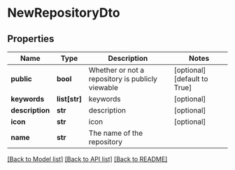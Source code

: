 # NewRepositoryDto

## Properties
Name | Type | Description | Notes
------------ | ------------- | ------------- | -------------
**public** | **bool** | Whether or not a repository is publicly viewable | [optional] [default to True]
**keywords** | **list[str]** | keywords | [optional] 
**description** | **str** | description | [optional] 
**icon** | **str** | icon | [optional] 
**name** | **str** | The name of the repository | 

[[Back to Model list]](../README.md#documentation-for-models) [[Back to API list]](../README.md#documentation-for-api-endpoints) [[Back to README]](../README.md)


